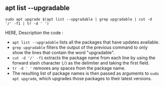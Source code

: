 ## apt list --upgradable

```
sudo apt upgrade $(apt list --upgradable | grep upgradable | cut -d '/' -f1 | tr -d ' ')
```

HERE, Description the code :
-   `apt list --upgradable` lists all the packages that have updates available.
-   `grep upgradable` filters the output of the previous command to only show the lines that contain the word "upgradable".
-   `cut -d '/' -f1` extracts the package name from each line by using the forward slash character (`/`) as the delimiter and taking the first field.
-   `tr -d ' '` removes any spaces from the package name.
-   The resulting list of package names is then passed as arguments to `sudo apt upgrade`, which upgrades those packages to their latest versions.
